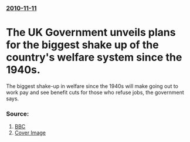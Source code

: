 ### [2010-11-11](/news/2010/11/11/index.md)

# The UK Government unveils plans for the biggest shake up of the country's welfare system since the 1940s. 

The biggest shake-up in welfare since the 1940s will make going out to work pay and see benefit cuts for those who refuse jobs, the government says.


### Source:

1. [BBC](http://www.bbc.co.uk/news/uk-politics-11728546)
1. [Cover Image](http://ichef-1.bbci.co.uk/news/1024/media/images/49886000/jpg/_49886408_008261655-1.jpg)
